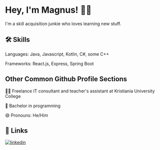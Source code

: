 # Hey, I'm Magnus! ✌🏼
I'm a skill acquisition junkie who loves learning new stuff.


## 🛠 Skills
Languages: Java, Javascript, Kotlin, C#, some C++

Frameworks: React.js, Express, Spring Boot


## Other Common Github Profile Sections
👩‍💻 Freelance IT consultant and teacher's assistant at Kristiania University College

🧠 Bachelor in programming

😄 Pronouns: He/Him


## 🔗 Links
<!--[![portfolio](https://img.shields.io/badge/my_portfolio-000?style=for-the-badge&logo=ko-fi&logoColor=white)](LINK HERE)
[![twitter](https://img.shields.io/badge/twitter-1DA1F2?style=for-the-badge&logo=twitter&logoColor=white)](LINK HERE)-->

[![linkedin](https://img.shields.io/badge/linkedin-0A66C2?style=for-the-badge&logo=linkedin&logoColor=white)](https://www.linkedin.com/in/magnus-hodne-253b29141)
